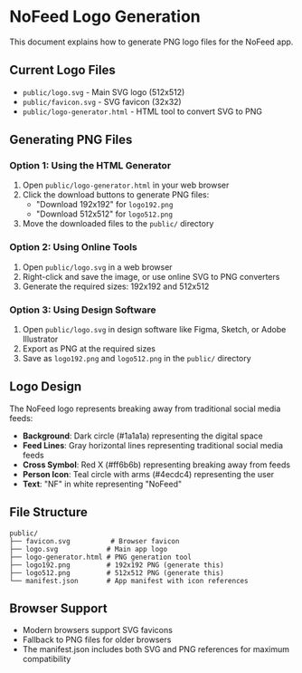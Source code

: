 # NoFeed Logo Generation

This document explains how to generate PNG logo files for the NoFeed app.

## Current Logo Files

- `public/logo.svg` - Main SVG logo (512x512)
- `public/favicon.svg` - SVG favicon (32x32)
- `public/logo-generator.html` - HTML tool to convert SVG to PNG

## Generating PNG Files

### Option 1: Using the HTML Generator

1. Open `public/logo-generator.html` in your web browser
2. Click the download buttons to generate PNG files:
   - "Download 192x192" for `logo192.png`
   - "Download 512x512" for `logo512.png`
3. Move the downloaded files to the `public/` directory

### Option 2: Using Online Tools

1. Open `public/logo.svg` in a web browser
2. Right-click and save the image, or use online SVG to PNG converters
3. Generate the required sizes: 192x192 and 512x512

### Option 3: Using Design Software

1. Open `public/logo.svg` in design software like Figma, Sketch, or Adobe Illustrator
2. Export as PNG at the required sizes
3. Save as `logo192.png` and `logo512.png` in the `public/` directory

## Logo Design

The NoFeed logo represents breaking away from traditional social media feeds:

- **Background**: Dark circle (#1a1a1a) representing the digital space
- **Feed Lines**: Gray horizontal lines representing traditional social media feeds
- **Cross Symbol**: Red X (#ff6b6b) representing breaking away from feeds
- **Person Icon**: Teal circle with arms (#4ecdc4) representing the user
- **Text**: "NF" in white representing "NoFeed"

## File Structure

```
public/
├── favicon.svg          # Browser favicon
├── logo.svg            # Main app logo
├── logo-generator.html # PNG generation tool
├── logo192.png         # 192x192 PNG (generate this)
├── logo512.png         # 512x512 PNG (generate this)
└── manifest.json       # App manifest with icon references
```

## Browser Support

- Modern browsers support SVG favicons
- Fallback to PNG files for older browsers
- The manifest.json includes both SVG and PNG references for maximum compatibility 